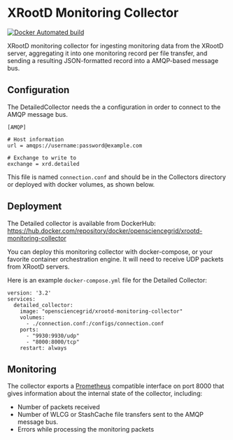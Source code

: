 XRootD Monitoring Collector
===========================

[![Docker Automated build](https://img.shields.io/docker/automated/opensciencegrid/xrootd-monitoring-collector)](https://hub.docker.com/repository/docker/opensciencegrid/xrootd-monitoring-collector)

XRootD monitoring collector for ingesting monitoring data from the XRootD server,
aggregating it into one monitoring record per file transfer, and sending a resulting JSON-formatted
record into a AMQP-based message bus.

Configuration
-------------

The DetailedCollector needs the a configuration in order to connect to the AMQP message bus.

    [AMQP]

    # Host information
    url = amqps://username:password@example.com

    # Exchange to write to
    exchange = xrd.detailed 

This file is named `connection.conf` and should be in the Collectors directory or deployed with docker volumes, as shown below.

Deployment
----------

The Detailed collector is available from DockerHub: https://hub.docker.com/repository/docker/opensciencegrid/xrootd-monitoring-collector

You can deploy this monitoring collector with docker-compose, or your favorite container orchestration engine.  It will need to receive UDP packets from XRootD servers.

Here is an example `docker-compose.yml` file for the Detailed Collector:

```
version: '3.2'
services:
  detailed_collector:
    image: "opensciencegrid/xrootd-monitoring-collector"
    volumes:
      - ./connection.conf:/configs/connection.conf
    ports:
      - "9930:9930/udp"
      - "8000:8000/tcp"
    restart: always
```

Monitoring
----------

The collector exports a [Prometheus](https://prometheus.io/) compatible interface on port 8000 that gives information about the internal state of the collector, including:

* Number of packets received
* Number of WLCG or StashCache file transfers sent to the AMQP message bus.
* Errors while processing the monitoring packets



